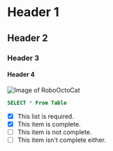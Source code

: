 # Header 1
## Header 2
### Header 3
#### Header 4


![Image of RoboOctoCat](https://octodex.github.com/images/Robotocat.png)


```SQL
SELECT * From Table
```


- [X] This list is required.
- [X] This item is complete.
- [ ] This item is not complete.
- [ ] This item isn't complete either.

